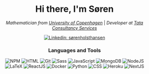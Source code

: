 <div align="center">
<h1> Hi there, I'm Søren</h1>

<p><em>Mathematician from <a href="https://www.ku.dk/english/">University of Copenhagen</a></em> | <em>Developer at <a href="https://www.tcs.com/">Tata Consultancy Services</a></em></p>


[![Linkedin: sørenholsthansen](https://img.shields.io/badge/-Søren_Holst_Hansen-blue?style=for-the-badge&logo=Linkedin&logoColor=white&link=https://www.linkedin.com/in/søren-holst-hansen/)](https://www.linkedin.com/in/søren-holst-hansen/)
<!--
[![GitHub Soren Holst Hansen](https://img.shields.io/github/followers/SorenHolstHansen?label=follow&style=social)](https://github.com/SorenHolstHansen)
-->

<h3>Languages and Tools</h3>

<img src="https://img.shields.io/badge/NPM-CB3837?style=for-the-badge&logo=NPM&logoColor=white" alt="NPM">
<img src="https://img.shields.io/badge/HTML-E34F26?style=for-the-badge&logo=HTML5&logoColor=white" alt="HTML">
<img src="https://img.shields.io/badge/Git-F05032?style=for-the-badge&logo=Git&logoColor=white" alt="Git">
<img src="https://img.shields.io/badge/Sass-CC6699?style=for-the-badge&logo=Sass&logoColor=white" alt="Sass">
<img src="https://img.shields.io/badge/JavaScript-F7DF1E?style=for-the-badge&logo=JavaScript&logoColor=white" alt="JavaScript">
<img src="https://img.shields.io/badge/MondoDB-47A248?style=for-the-badge&logo=MongoDB&logoColor=white" alt="MongoDB">
<img src="https://img.shields.io/static/v1?style=for-the-badge&logo=node.js&message=Node.js&label=&color=339933&labelColor=000000" alt="NodeJS">
<img src="https://img.shields.io/badge/LaTeX-008080?style=for-the-badge&logo=LaTeX&logoColor=white" alt="LaTeX">
<img src="https://img.shields.io/badge/React-61DAFB?style=for-the-badge&logo=React&logoColor=white" alt="ReactJS">
<img src="https://img.shields.io/badge/Docker-2496ED?style=for-the-badge&logo=Docker&logoColor=white" alt="Docker">
<img src="https://img.shields.io/badge/Python-3776AB?style=for-the-badge&logo=Python&logoColor=white" alt="Python">
<img src="https://img.shields.io/badge/CSS-1572B6?style=for-the-badge&logo=CSS3&logoColor=white" alt="CSS">
<img src="https://img.shields.io/badge/Heroku-430098?style=for-the-badge&logo=Heroku&logoColor=white" alt="Heroku">
<img src="https://img.shields.io/badge/Next.js-000?style=for-the-badge&logo=Next.js&logoColor=white" alt="NextJS">


</div>
<!--
**SorenHolstHansen/SorenHolstHansen** is a ✨ _special_ ✨ repository because its `README.md` (this file) appears on your GitHub profile.

Here are some ideas to get you started:

- 🔭 I’m currently working on ...
- 🌱 I’m currently learning ...
- 👯 I’m looking to collaborate on ...
- 🤔 I’m looking for help with ...
- 💬 Ask me about ...
- 📫 How to reach me: ...
- 😄 Pronouns: ...
- ⚡ Fun fact: ...
-->

